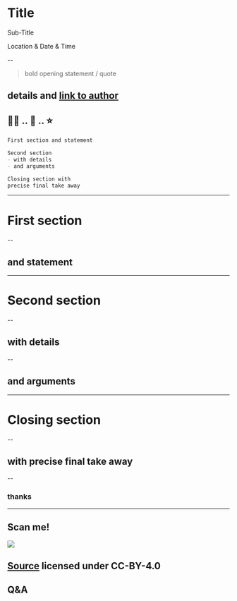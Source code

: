 # Title

Sub-Title

Location & Date & Time

--
> bold opening statement / quote

details and [link to author](https://en.wikipedia.org/wiki/Author)
---
## 🧑‍🏫 .. 🤔 .. ⭐

```md [|1|3-5|7-8|]
First section and statement

Second section 
- with details 
- and arguments

Closing section with 
precise final take away
```
---
# First section
--
## and statement
---
# Second section
--
## with details
--
## and arguments
---
# Closing section 
--
## with precise final take away
--
### thanks
---
## Scan me!

![](http://api.qrserver.com/v1/create-qr-code/?color=000000&bgcolor=FFFFFF&data=https%3A%2F%2Fgithub.com%2Fbfh%2Freveal.js%2Fcontent%2Fdemo.md&qzone=0&margin=0&size=400x400&ecc=L)

[Source](https://github.com/bfh/reveal.js/content/demo.md) licensed under CC-BY-4.0 
--
## Q&A

